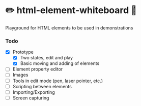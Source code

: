 # ✏️ html-element-whiteboard 📑
Playground for HTML elements to be used in demonstrations



### Todo
- [x] Prototype
  - [x] Two states, edit and play
  - [x] Basic moving and adding of elements
- [ ] Element property editor
- [ ] Images
- [ ] Tools in edit mode (pen, laser pointer, etc.)
- [ ] Scripting between elements
- [ ] Importing/Exporting
- [ ] Screen capturing